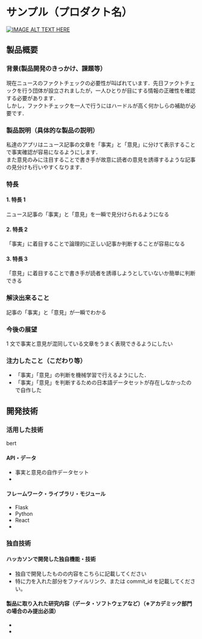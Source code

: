 # サンプル（プロダクト名）

[![IMAGE ALT TEXT HERE](https://jphacks.com/wp-content/uploads/2022/08/JPHACKS2022_ogp.jpg)](https://www.youtube.com/watch?v=LUPQFB4QyVo)

## 製品概要

### 背景(製品開発のきっかけ、課題等）

現在ニュースのファクトチェックの必要性が叫ばれています．先日ファクトチェックを行う団体が設立されましたが，一人ひとりが目にする情報の正確性を確認する必要があります．<br>
しかし，ファクトチェックを一人で行うにはハードルが高く何かしらの補助が必要です．

### 製品説明（具体的な製品の説明）

私達のアプリはニュース記事の文章を「事実」と「意見」に分けて表示することで事実確認が容易になるようにします．<br>
また意見のみに注目することで書き手が故意に読者の意見を誘導するような記事の見分けも行いやすくなります．

### 特長

#### 1. 特長 1

ニュース記事の「事実」と「意見」を一瞬で見分けられるようになる

#### 2. 特長 2

「事実」に着目することで論理的に正しい記事か判断することが容易になる

#### 3. 特長 3

「意見」に着目することで書き手が読者を誘導しようとしていないか簡単に判断できる

### 解決出来ること

記事の「事実」と「意見」が一瞬でわかる

### 今後の展望

1 文で事実と意見が混同している文章をうまく表現できるようにしたい

### 注力したこと（こだわり等）

- 「事実」「意見」の判断を機械学習で行えるようにした．
- 「事実」「意見」を判断するための日本語データセットが存在しなかったので自作した

## 開発技術

### 活用した技術

bert

#### API・データ

- 事実と意見の自作データセット
-

#### フレームワーク・ライブラリ・モジュール

- Flask
- Python
- React
-

### 独自技術

#### ハッカソンで開発した独自機能・技術

- 独自で開発したものの内容をこちらに記載してください
- 特に力を入れた部分をファイルリンク、または commit_id を記載してください。

#### 製品に取り入れた研究内容（データ・ソフトウェアなど）（※アカデミック部門の場合のみ提出必須）

-
-
